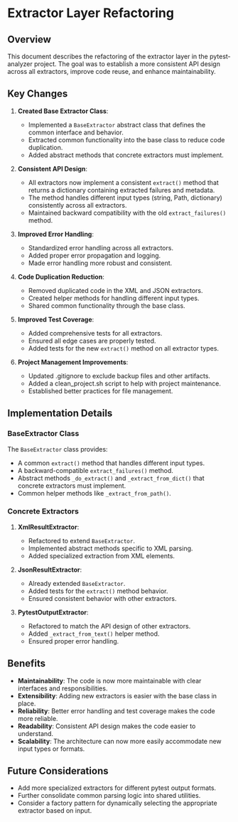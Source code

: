 # Extractor Layer Refactoring

## Overview

This document describes the refactoring of the extractor layer in the pytest-analyzer project. The goal was to establish a more consistent API design across all extractors, improve code reuse, and enhance maintainability.

## Key Changes

1. **Created Base Extractor Class**:
   - Implemented a `BaseExtractor` abstract class that defines the common interface and behavior.
   - Extracted common functionality into the base class to reduce code duplication.
   - Added abstract methods that concrete extractors must implement.

2. **Consistent API Design**:
   - All extractors now implement a consistent `extract()` method that returns a dictionary containing extracted failures and metadata.
   - The method handles different input types (string, Path, dictionary) consistently across all extractors.
   - Maintained backward compatibility with the old `extract_failures()` method.

3. **Improved Error Handling**:
   - Standardized error handling across all extractors.
   - Added proper error propagation and logging.
   - Made error handling more robust and consistent.

4. **Code Duplication Reduction**:
   - Removed duplicated code in the XML and JSON extractors.
   - Created helper methods for handling different input types.
   - Shared common functionality through the base class.

5. **Improved Test Coverage**:
   - Added comprehensive tests for all extractors.
   - Ensured all edge cases are properly tested.
   - Added tests for the new `extract()` method on all extractor types.

6. **Project Management Improvements**:
   - Updated .gitignore to exclude backup files and other artifacts.
   - Added a clean_project.sh script to help with project maintenance.
   - Established better practices for file management.

## Implementation Details

### BaseExtractor Class

The `BaseExtractor` class provides:

- A common `extract()` method that handles different input types.
- A backward-compatible `extract_failures()` method.
- Abstract methods `_do_extract()` and `_extract_from_dict()` that concrete extractors must implement.
- Common helper methods like `_extract_from_path()`.

### Concrete Extractors

1. **XmlResultExtractor**:
   - Refactored to extend `BaseExtractor`.
   - Implemented abstract methods specific to XML parsing.
   - Added specialized extraction from XML elements.

2. **JsonResultExtractor**:
   - Already extended `BaseExtractor`.
   - Added tests for the `extract()` method behavior.
   - Ensured consistent behavior with other extractors.

3. **PytestOutputExtractor**:
   - Refactored to match the API design of other extractors.
   - Added `_extract_from_text()` helper method.
   - Ensured proper error handling.

## Benefits

- **Maintainability**: The code is now more maintainable with clear interfaces and responsibilities.
- **Extensibility**: Adding new extractors is easier with the base class in place.
- **Reliability**: Better error handling and test coverage makes the code more reliable.
- **Readability**: Consistent API design makes the code easier to understand.
- **Scalability**: The architecture can now more easily accommodate new input types or formats.

## Future Considerations

- Add more specialized extractors for different pytest output formats.
- Further consolidate common parsing logic into shared utilities.
- Consider a factory pattern for dynamically selecting the appropriate extractor based on input.
